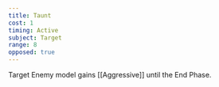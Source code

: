```yaml
---
title: Taunt
cost: 1
timing: Active
subject: Target
range: 8
opposed: true
---
```

Target Enemy model gains [[Aggressive]] until the End Phase.